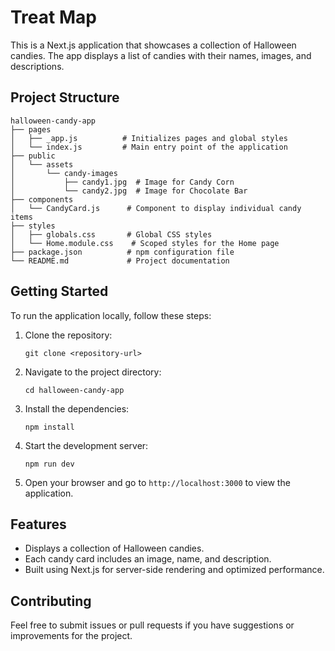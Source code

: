 # Treat Map

This is a Next.js application that showcases a collection of Halloween candies. The app displays a list of candies with their names, images, and descriptions.

## Project Structure

```
halloween-candy-app
├── pages
│   ├── _app.js          # Initializes pages and global styles
│   └── index.js         # Main entry point of the application
├── public
│   └── assets
│       └── candy-images
│           ├── candy1.jpg  # Image for Candy Corn
│           └── candy2.jpg  # Image for Chocolate Bar
├── components
│   └── CandyCard.js      # Component to display individual candy items
├── styles
│   ├── globals.css       # Global CSS styles
│   └── Home.module.css    # Scoped styles for the Home page
├── package.json          # npm configuration file
└── README.md             # Project documentation
```

## Getting Started

To run the application locally, follow these steps:

1. Clone the repository:
   ```
   git clone <repository-url>
   ```

2. Navigate to the project directory:
   ```
   cd halloween-candy-app
   ```

3. Install the dependencies:
   ```
   npm install
   ```

4. Start the development server:
   ```
   npm run dev
   ```

5. Open your browser and go to `http://localhost:3000` to view the application.

## Features

- Displays a collection of Halloween candies.
- Each candy card includes an image, name, and description.
- Built using Next.js for server-side rendering and optimized performance.

## Contributing

Feel free to submit issues or pull requests if you have suggestions or improvements for the project.
